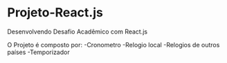 # Projeto-React.js

Desenvolvendo Desafio Acadêmico com React.js

O Projeto é composto por: 
-Cronometro
-Relogio local
-Relogios de outros países
-Temporizador 
